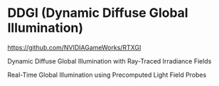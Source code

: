 # DDGI (Dynamic Diffuse Global Illumination)  

https://github.com/NVIDIAGameWorks/RTXGI  

Dynamic Diffuse Global Illumination with Ray-Traced Irradiance Fields  

Real-Time Global Illumination using Precomputed Light Field Probes  
